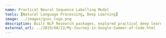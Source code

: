 ```yaml
---
name: Practical Neural Sequence Labelling Model
tools: [Natural Language Processing, Deep Learning]
image: ../images/gsoc_logo.png
description: Built NLP Research packages, explored practical deep learning NER and POS models with performance vs speed tradeoff.
external_url: ../2019/08/22/My-Journey-in-Google-Summer-of-Code.html
---
```

